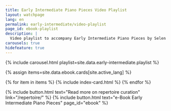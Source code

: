```yaml
---
title: Early Intermediate Piano Pieces Video Playlist
layout: watchpage
lang: en
permalink: early-intermediate/video-playlist
page_id: ebook-playlist
description: |
  Video playlist to accompany Early Intermediate Piano Pieces by Selen Apaydin. 23 curated compositions for students and teachers transitioning from beginner to intermediate levels.
carousels: true
hidefeature: true
---
```


{% include carousel.html playlist=site.data.early-intermediate.playlist %}

{% assign items=site.data.ebook.cards[site.active_lang] %}
<section id="wide-div">
  <section class="hero" id="blog">
    {% for item in items %}
        {% include index-card.html %}
    {% endfor %}
  </section>
</section>

{% include button.html text="Read more on repertoire curation" link="/repertoire/" %} {% include button.html text="e-Book Early Intermediate Piano Pieces" page_id="ebook" %} 
